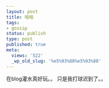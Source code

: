 ```yaml
---
layout: post
title: 哈哈
tags:
- gossip
status: publish
type: post
published: true
meta:
  views: '522'
  _wp_old_slug: '%e5%93%88%e5%93%88'
---
```

在blog灌水真好玩。。
只是我打球迟到了。。
